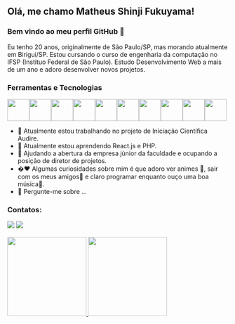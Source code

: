 ## Olá, me chamo Matheus Shinji Fukuyama! 
### Bem vindo ao meu perfil GitHub 👋

Eu tenho 20 anos, originalmente de São Paulo/SP, mas morando atualmente em Birigui/SP. Estou cursando o curso de engenharia da computação no IFSP (Instituo Federal de São Paulo). Estudo Desenvolvimento Web a mais de um ano e adoro desenvolver novos projetos.


### Ferramentas e Tecnologias

<img src="https://cdn.jsdelivr.net/gh/devicons/devicon/icons/html5/html5-original.svg" style="height: 50px"/><img src="https://cdn.jsdelivr.net/gh/devicons/devicon/icons/css3/css3-original.svg" style="height: 50px"/><img src="https://cdn.jsdelivr.net/gh/devicons/devicon/icons/javascript/javascript-original.svg" style="height: 50px"/><img src="https://cdn.jsdelivr.net/gh/devicons/devicon/icons/nodejs/nodejs-original.svg" style="height: 50px"/><img src="https://cdn.jsdelivr.net/gh/devicons/devicon/icons/sequelize/sequelize-original.svg" style="height: 50px"/><img src="https://cdn.jsdelivr.net/gh/devicons/devicon/icons/mysql/mysql-original.svg" style="height: 50px"/><img src="https://cdn.jsdelivr.net/gh/devicons/devicon/icons/express/express-original.svg" style="height: 50px"/><img src="https://cdn.jsdelivr.net/gh/devicons/devicon/icons/git/git-original.svg" style="height: 50px"/><img src="https://cdn.jsdelivr.net/gh/devicons/devicon/icons/github/github-original.svg" style="height: 50px"/><img src="https://cdn.jsdelivr.net/gh/devicons/devicon/icons/postgresql/postgresql-original.svg" style="height: 50px"/>

- 🔭 Atualmente estou trabalhando no projeto de Iniciação Científica Audire.
- 🌱 Atualmente estou aprendendo React.js e PHP.
- 👯 Ajudando a abertura da empresa júnior da faculdade e ocupando a posição de diretor de projetos.
- �:heart: Algumas curiosidades sobre mim é que adoro ver animes :movie_camera:, sair com os meus amigos:dancers: e claro programar
     enquanto ouço uma boa música:musical_note:.
- 💬 Pergunte-me sobre ...
 
          
 ### Contatos:

<div>
<a href = "mailto:matheuss.fukuyama@gmail.com"><img src="https://img.shields.io/badge/Gmail-D14836?style=for-the-badge&logo=gmail&logoColor=white" target="_blank"></a>
<a href="https://www.linkedin.com/in/matheus-fukuyama-52317416b/" target="_blank"><img src="https://img.shields.io/badge/-LinkedIn-%230077B5?style=for-the-badge&logo=linkedin&logoColor=white" target="_blank"></a>   
</div>

</br>

<div>
<a href="https://github.com/MatheusFukuyama">
<img height="180em" src="https://github-readme-stats.vercel.app/api/top-langs/?username=MatheusFukuyama&layout=compact&langs_count=7&theme=dracula"/>
<img height="180em" src="https://github-readme-stats.vercel.app/api?username=MatheusFukuyama&show_icons=true&theme=dracula&include_all_commits=true&count_private=true"/>
</div>
